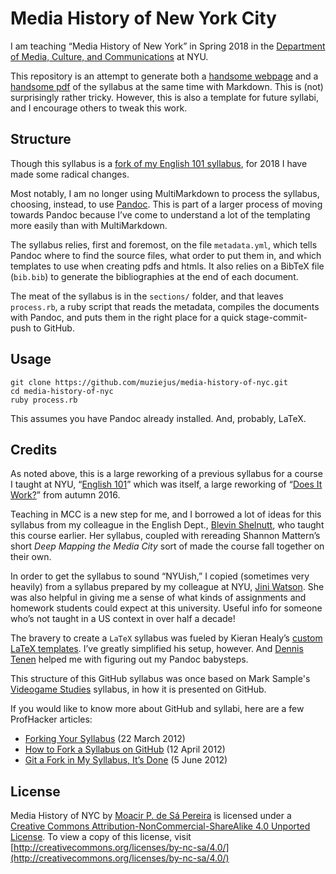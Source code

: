 # Media History of New York City

I am teaching “Media History of New York” in Spring 2018 in the [Department of
Media, Culture, and Communications](http://steinhardt.nyu.edu/mcc/) at NYU. 

This repository is an attempt to generate both a [handsome
webpage](https://muziejus.github.io/media-history-of-nyc/index.html) and a
[handsome pdf](https://muziejus.github.io/media-history-of-nyc/syllabus.pdf)
of the syllabus at the same time with Markdown. This is (not) surprisingly
rather tricky. However, this is also a template for future syllabi, and I
encourage others to tweak this work.

## Structure

Though this syllabus is a [fork of my English 101
syllabus](http://github.com/muziejus/english-101-2017a), for 2018 I have made
some radical changes. 

Most notably, I am no longer using MultiMarkdown to process the syllabus,
choosing, instead, to use [Pandoc](http://pandoc.org). This is part of a
larger process of moving towards Pandoc because I’ve come to understand a lot
of the templating more easily than with MultiMarkdown.

The syllabus relies, first and foremost, on the file `metadata.yml`, which
tells Pandoc where to find the source files, what order to put them in, and
which templates to use when creating pdfs and htmls. It also relies on a
BibTeX file (`bib.bib`) to generate the bibliographies at the end of each
document.

The meat of the syllabus is in the `sections/` folder, and that leaves
`process.rb`, a ruby script that reads the metadata, compiles the documents
with Pandoc, and puts them in the right place for a quick stage-commit-push to
GitHub.

## Usage

```
git clone https://github.com/muziejus/media-history-of-nyc.git
cd media-history-of-nyc
ruby process.rb
```

This assumes you have Pandoc already installed. And, probably, LaTeX.

## Credits

As noted above, this is a large reworking of a previous syllabus for a course
I taught at NYU, “[English 101](https://gihub.com/muziejus/english-101-2017a)”
which was itself, a large reworking of “[Does It
Work?](https://github.com/muziejus/does-it-work)” from autumn 2016.

Teaching in MCC is a new step for me, and I borrowed a lot of ideas for this
syllabus from my colleague in the English Dept., [Blevin
Shelnutt](http://as.nyu.edu/faculty/blevin-shelnutt.html), who
taught this course earlier. Her syllabus, coupled with rereading Shannon
Mattern’s short _Deep Mapping the Media City_ sort of made the course fall
together on their own.

In order to get the syllabus to sound “NYUish,” I copied (sometimes very
heavily) from a syllabus prepared by my colleague at NYU, [Jini
Watson](http://english.fas.nyu.edu/object/JiniWatson.html). She was also
helpful in giving me a sense of what kinds of assignments and homework students
could expect at this university. Useful info for someone who’s not taught in a
US context in over half a decade!

The bravery to create a `LaTeX` syllabus was fueled by Kieran Healy’s [custom
LaTeX templates](http://kjhealy.github.com/latex-custom-kjh). I’ve greatly
simplified his setup, however. And [Dennis Tenen](http://denten.plaintext.in/)
helped me with figuring out my Pandoc babysteps.

This structure of this GitHub syllabus was once based on Mark Sample's
[Videogame Studies](https://github.com/samplereality/videogame-studies)
syllabus, in how it is presented on GitHub. 

If you would like to know more about GitHub and syllabi, here are a few
ProfHacker articles:

* [Forking Your Syllabus](http://chronicle.com/blogs/profhacker/forking-your-syllabus/39137) (22 March 2012)
* [How to Fork a Syllabus on GitHub](http://chronicle.com/blogs/profhacker/how-to-fork-a-syllabus-on-github/39447) (12 April 2012)
* [Git a Fork in My Syllabus, It’s Done](https://chronicle.com/blogs/profhacker/git-a-fork-in-my-syllabus-its-done/40331) (5 June 2012)

## License

Media History of NYC by [Moacir P. de Sá Pereira](http://moacir.com) is licensed
under a [Creative Commons Attribution-NonCommercial-ShareAlike 4.0 Unported
License](http://creativecommons.org/licenses/by-nc-sa/4.0/). To view a copy of
this license, visit
[http://creativecommons.org/licenses/by-nc-sa/4.0/](http://creativecommons.org/licenses/by-nc-sa/4.0/)
